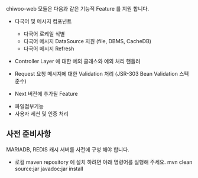 chiwoo-web 모듈은 다음과 같은 기능적 Feature 를 지원 합니다.

- 다국어 및 메시지 컴포넌트 
  - 다국어 로케일 식별
  - 다국어 메시지 DataSource 지원 (file, DBMS, CacheDB)
  - 다국어 메시지 Refresh

- Controller Layer 에 대한 예외 클래스와 예외 처리 핸들러 
- Request 요청 메시지에 대한 Validation 처리 (JSR-303 Bean Validation 스펙 준수)

* Next 버전에 추가될 Feature  
- 파일첨부기능
- 사용자 세션 및 인증 처리


## 사전 준비사항 
MARIADB, REDIS 캐시 서버를 사전에 구성 해야 합니다.

- 로컬 maven repository 에 설치 하려면 아래 명령어를 실행해 주세요.
mvn clean source:jar javadoc:jar install